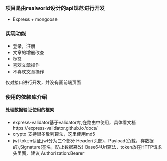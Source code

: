 ### 项目是由realworld设计的api规范进行开发

+ Express + mongoose

### 实现功能

+ 登录，注册
+ 文章的增删改查
+ 标签
+ 喜欢文章操作
+ 不喜欢文章操作

仅对接口进行开发，并没有画前端页面



### 使用的依赖库介绍
#### 处理数据验证使用的框架
+ express-validator基于validator库,在路由中使用，具体看文档https://express-validator.github.io/docs/
+ crypto 支持很多散列算法，这里使用md5
+ jwt token认证,jwt分为三个部分 Header(头部)，Payload(负载，存数据的),Signature(签名，防止数据篡改)  Base64Url算法，token放在HTTP请求头里面，建议 Authorization:Bearer<token> 